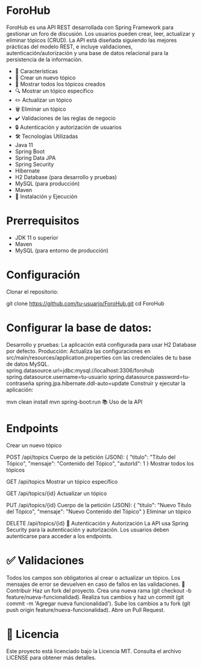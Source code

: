 # ForoHub
ForoHub es una API REST desarrollada con Spring Framework para gestionar un foro de discusión. Los usuarios pueden crear, leer, actualizar y eliminar tópicos (CRUD). La API está diseñada siguiendo las mejores prácticas del modelo REST, e incluye validaciones, autenticación/autorización y una base de datos relacional para la persistencia de la información.

- 🌟 Características
- 📝 Crear un nuevo tópico
- 📖 Mostrar todos los tópicos creados
- 🔍 Mostrar un tópico específico
- ✏️ Actualizar un tópico
- 🗑️ Eliminar un tópico
- ✔️ Validaciones de las reglas de negocio
- 🔒 Autenticación y autorización de usuarios
- 🛠️ Tecnologías Utilizadas
- Java 11
- Spring Boot
- Spring Data JPA
- Spring Security
- Hibernate
- H2 Database (para desarrollo y pruebas)
- MySQL (para producción)
- Maven
- 🚀 Instalación y Ejecución

# Prerrequisitos
- JDK 11 o superior
- Maven
- MySQL (para entorno de producción)
# Configuración
Clonar el repositorio:

git clone https://github.com/tu-usuario/ForoHub.git
cd ForoHub

# Configurar la base de datos:

Desarrollo y pruebas: La aplicación está configurada para usar H2 Database por defecto.
Producción: Actualiza las configuraciones en src/main/resources/application.properties con las credenciales de tu base de datos MySQL.
spring.datasource.url=jdbc:mysql://localhost:3306/forohub
spring.datasource.username=tu-usuario
spring.datasource.password=tu-contraseña
spring.jpa.hibernate.ddl-auto=update
Construir y ejecutar la aplicación:

mvn clean install
mvn spring-boot:run
📚 Uso de la API

# Endpoints
Crear un nuevo tópico

POST /api/topics
Cuerpo de la petición (JSON):
{
    "titulo": "Título del Tópico",
    "mensaje": "Contenido del Tópico",
    "autorId": 1
}
Mostrar todos los tópicos

GET /api/topics
Mostrar un tópico específico

GET /api/topics/{id}
Actualizar un tópico

PUT /api/topics/{id}
Cuerpo de la petición (JSON):
{
    "titulo": "Nuevo Título del Tópico",
    "mensaje": "Nuevo Contenido del Tópico"
}
Eliminar un tópico

DELETE /api/topics/{id}
🔐 Autenticación y Autorización
La API usa Spring Security para la autenticación y autorización. Los usuarios deben autenticarse para acceder a los endpoints.

# ✅ Validaciones
Todos los campos son obligatorios al crear o actualizar un tópico.
Los mensajes de error se devuelven en caso de fallos en las validaciones.
🤝 Contribuir
Haz un fork del proyecto.
Crea una nueva rama (git checkout -b feature/nueva-funcionalidad).
Realiza tus cambios y haz un commit (git commit -m 'Agregar nueva funcionalidad').
Sube los cambios a tu fork (git push origin feature/nueva-funcionalidad).
Abre un Pull Request.
# 📄 Licencia
Este proyecto está licenciado bajo la Licencia MIT. Consulta el archivo LICENSE para obtener más detalles.
